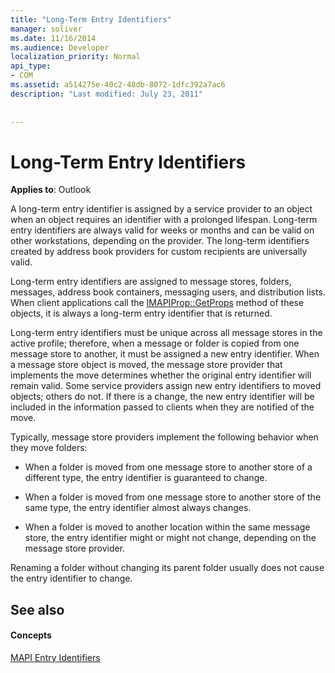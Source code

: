 ```yaml
---
title: "Long-Term Entry Identifiers"
manager: soliver
ms.date: 11/16/2014
ms.audience: Developer
localization_priority: Normal
api_type:
- COM
ms.assetid: a514275e-40c2-48db-8072-1dfc392a7ac6
description: "Last modified: July 23, 2011"
 
 
---
```


# Long-Term Entry Identifiers

  
  
**Applies to**: Outlook 
  
A long-term entry identifier is assigned by a service provider to an object when an object requires an identifier with a prolonged lifespan. Long-term entry identifiers are always valid for weeks or months and can be valid on other workstations, depending on the provider. The long-term identifiers created by address book providers for custom recipients are universally valid. 
  
Long-term entry identifiers are assigned to message stores, folders, messages, address book containers, messaging users, and distribution lists. When client applications call the [IMAPIProp::GetProps](imapiprop-getprops.md) method of these objects, it is always a long-term entry identifier that is returned. 
  
Long-term entry identifiers must be unique across all message stores in the active profile; therefore, when a message or folder is copied from one message store to another, it must be assigned a new entry identifier. When a message store object is moved, the message store provider that implements the move determines whether the original entry identifier will remain valid. Some service providers assign new entry identifiers to moved objects; others do not. If there is a change, the new entry identifier will be included in the information passed to clients when they are notified of the move. 
  
Typically, message store providers implement the following behavior when they move folders:
  
- When a folder is moved from one message store to another store of a different type, the entry identifier is guaranteed to change.
    
- When a folder is moved from one message store to another store of the same type, the entry identifier almost always changes.
    
- When a folder is moved to another location within the same message store, the entry identifier might or might not change, depending on the message store provider.
    
Renaming a folder without changing its parent folder usually does not cause the entry identifier to change. 
  
## See also

#### Concepts

[MAPI Entry Identifiers](mapi-entry-identifiers.md)

